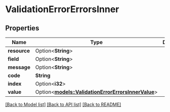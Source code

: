 # ValidationErrorErrorsInner

## Properties

Name | Type | Description | Notes
------------ | ------------- | ------------- | -------------
**resource** | Option<**String**> |  | [optional]
**field** | Option<**String**> |  | [optional]
**message** | Option<**String**> |  | [optional]
**code** | **String** |  | 
**index** | Option<**i32**> |  | [optional]
**value** | Option<[**models::ValidationErrorErrorsInnerValue**](validation_error_errors_inner_value.md)> |  | [optional]

[[Back to Model list]](../README.md#documentation-for-models) [[Back to API list]](../README.md#documentation-for-api-endpoints) [[Back to README]](../README.md)


